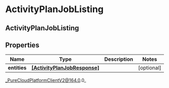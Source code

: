 # ActivityPlanJobListing

## ActivityPlanJobListing

## Properties

|Name | Type | Description | Notes|
|------------ | ------------- | ------------- | -------------|
| **entities** | [**[ActivityPlanJobResponse]**](ActivityPlanJobResponse) |  | [optional] |



_PureCloudPlatformClientV2@164.0.0_
